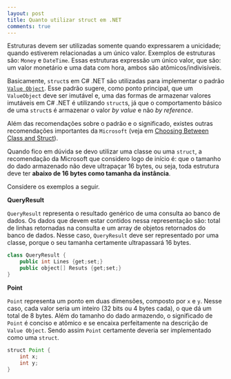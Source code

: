 ```yaml
---
layout: post
title: Quanto utilizar struct em .NET
comments: true
---
```


Estruturas devem ser utilizadas somente quando expressarem a unicidade; quando estiverem relacionadas a um único valor. Exemplos de estruturas são: `Money` e `DateTime`. Essas estruturas expressão um único valor, que são: um valor monetário e uma data com hora, ambos são atômicos/indivisíveis.

Basicamente, `struct`s em C# .NET são utilizadas para implementar o padrão [`Value Object`][1]. Esse padrão sugere, como ponto principal, que um `ValueObject` deve ser imutável e, uma das formas de armazenar valores imutáveis em C# .NET é utilizando `struct`s, já que o comportamento básico de uma `struct`s é armazenar o valor _by value_ e não _by reference_.

Além das recomendações sobre o padrão e o significado, existes outras recomendações importantes da `Microsoft` (veja em [Choosing Between Class and Struct][2]).

Quando fico em dúvida se devo utilizar uma classe ou uma `struct`, a recomendação da Microsoft que considero logo de início é: que o tamanho do dado armazenado não deve ultrapaçar 16 bytes, ou seja, toda estrutura deve ter **abaixo de 16 bytes como tamanha da instância**.


Considere os exemplos a seguir.

**QueryResult**

`QueryResult` representa o resultado genérico de uma consulta ao banco de dados. Os dados que devem estar contidos nessa representação são:  total de linhas retornadas na consulta e um array de objetos retornados do banco de dados. Nesse caso, `QueryResult` deve ser representado por uma classe, porque o seu tamanha certamente ultrapassará 16 bytes.

```java
class QueryResult {
    public int Lines {get;set;}
    public object[] Resuts {get;set;}
}
```


**Point**

`Point` representa um ponto em duas dimensões, composto por `x` e `y`. Nesse caso, cada valor seria um inteiro (32 bits ou 4 bytes cada), o que dá um total de 8 bytes. Além do tamanho do dado armazendo, o significado de `Point` é conciso e atômico e se encaixa perfeitamente na descrição de `Value Object`. Sendo assim `Point` certamente deveria ser implementado como uma `struct`.

```java
struct Point {
    int x;
    int y;
}

```

 [1]: http://martinfowler.com/bliki/ValueObject.html
 [2]: http://msdn.microsoft.com/en-us/library/ms229017%28v=vs.110%29.aspx

